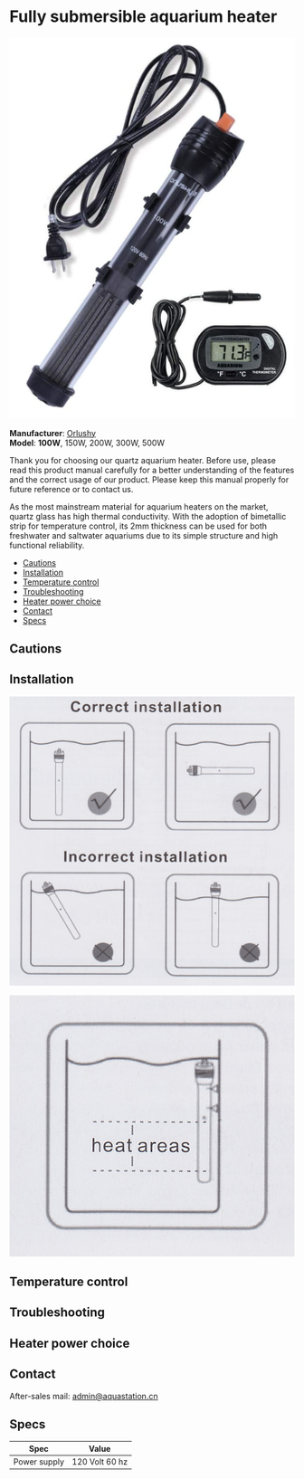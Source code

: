 # Fully submersible aquarium heater

![Orlushy heater](unit.png)

**Manufacturer**: [Orlushy](https://www.amazon.com/s?k=Orlushy&ref=bl_dp_s_web_19262582011)  
**Model**: **100W**, 150W, 200W, 300W, 500W

Thank you for choosing our quartz aquarium heater. Before use, please read this product manual carefully for a better understanding of the features and the correct usage of our product. Please keep this manual properly for future reference or to contact us.

As the most mainstream material for aquarium heaters on the market, quartz glass has high thermal conductivity. With the adoption of bimetallic strip for temperature control, its 2mm thickness can be used for both freshwater and saltwater aquariums due to its simple structure and high functional reliability.

* [Cautions](#Cautions)
* [Installation](#Installation)
* [Temperature control](#Temperature-control)
* [Troubleshooting](#Troubleshooting)
* [Heater power choice](#Heater-power-choice)
* [Contact](#Contact)
* [Specs](#Specs)

## Cautions



## Installation

![](installation.png)

![](heat_areas.png)

## Temperature control



## Troubleshooting

## Heater power choice

## Contact

After-sales mail: admin@aquastation.cn

## Specs

| Spec | Value |
|---|---|
| Power supply | 120 Volt 60 hz |
